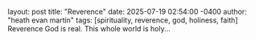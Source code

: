 layout: post title: "Reverence" date: 2025-07-19 02:54:00 -0400 author: "heath evan martin" tags: [spirituality, reverence, god, holiness, faith]
Reverence
God is real. This whole world is holy...
